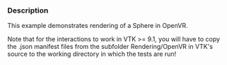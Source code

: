 ### Description

This example demonstrates rendering of a Sphere in OpenVR.

Note that for the interactions to work in VTK >= 9.1, you will have to copy the .json manifest files from the
subfolder Rendering/OpenVR in VTK's source to the working directory in which the tests are run!